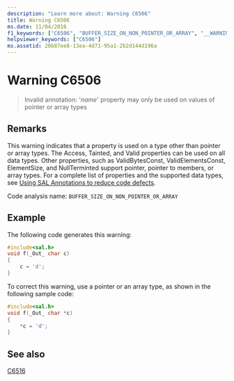 ```yaml
---
description: "Learn more about: Warning C6506"
title: Warning C6506
ms.date: 11/04/2016
f1_keywords: ["C6506", "BUFFER_SIZE_ON_NON_POINTER_OR_ARRAY", "__WARNING_BUFFER_SIZE_ON_NON_POINTER_OR_ARRAY"]
helpviewer_keywords: ["C6506"]
ms.assetid: 20b87ee8-13ea-4d71-95a1-2b2d144d196a
---
```

# Warning C6506

> Invalid annotation: '*name*' property may only be used on values of pointer or array types

## Remarks

This warning indicates that a property is used on a type other than pointer or array types. The Access, Tainted, and Valid properties can be used on all data types. Other properties, such as ValidBytesConst, ValidElementsConst, ElementSize, and NullTerminted support pointer, pointer to members, or array types. For a complete list of properties and the supported data types, see [Using SAL Annotations to reduce code defects](using-sal-annotations-to-reduce-c-cpp-code-defects.md).

Code analysis name: `BUFFER_SIZE_ON_NON_POINTER_OR_ARRAY`

## Example

The following code generates this warning:

```cpp
#include<sal.h>
void f(_Out_ char c)
{
    c = 'd';
}
```

To correct this warning, use a pointer or an array type, as shown in the following sample code:

```cpp
#include<sal.h>
void f(_Out_ char *c)
{
    *c = 'd';
}
```

## See also

[C6516](../code-quality/c6516.md)
